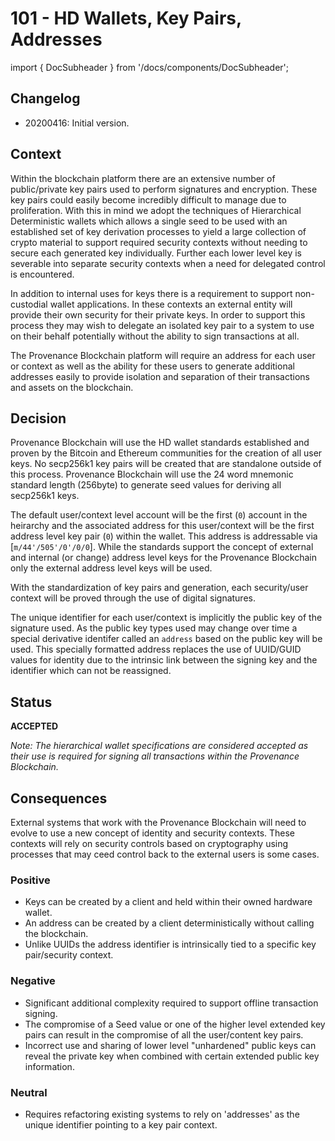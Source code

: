 # 101 - HD Wallets, Key Pairs, Addresses

import { DocSubheader } from '/docs/components/DocSubheader';

<DocSubheader text="An overview of the specific encryption curves and structures used in the blockchain platform. Covers how addresses are derived from public keys and the structure of recording addresses on chain."
/>

## Changelog

- 20200416: Initial version.

## Context

Within the blockchain platform there are an extensive number of public/private key pairs used to perform signatures and encryption. These key pairs could easily become incredibly difficult to manage due to proliferation. With this in mind we adopt the techniques of Hierarchical Deterministic wallets which allows a single seed to be used with an established set of key derivation processes to yield a large collection of crypto material to support required security contexts without needing to secure each generated key individually. Further each lower level key is severable into separate security contexts when a need for delegated control is encountered.

In addition to internal uses for keys there is a requirement to support non-custodial wallet applications. In these contexts an external entity will provide their own security for their private keys. In order to support this process they may wish to delegate an isolated key pair to a system to use on their behalf potentially without the ability to sign transactions at all.

The Provenance Blockchain platform will require an address for each user or context as well as the ability for these users to generate additional addresses easily to provide isolation and separation of their transactions and assets on the blockchain.

## Decision

Provenance Blockchain will use the HD wallet standards established and proven by the Bitcoin and Ethereum communities for the creation of all user keys. No secp256k1 key pairs will be created that are standalone outside of this process. Provenance Blockchain will use the 24 word mnemonic standard length (256byte) to generate seed values for deriving all secp256k1 keys.

The default user/context level account will be the first (`0`) account in the heirarchy and the associated address for this user/context will be the first address level key pair (`0`) within the wallet. This address is addressable via \[`m/44'/505'/0'/0/0`]. While the standards support the concept of external and internal (or change) address level keys for the Provenance Blockchain only the external address level keys will be used.

With the standardization of key pairs and generation, each security/user context will be proved through the use of digital signatures.

The unique identifier for each user/context is implicitly the public key of the signature used. As the public key types used may change over time a special derivative identifer called an `address` based on the public key will be used. This specially formatted address replaces the use of UUID/GUID values for identity due to the intrinsic link between the signing key and the identifier which can not be reassigned.

## Status

**ACCEPTED**

_Note: The hierarchical wallet specifications are considered accepted as their use is required for signing all transactions within the Provenance Blockchain._

## Consequences

External systems that work with the Provenance Blockchain will need to evolve to use a new concept of identity and security contexts. These contexts will rely on security controls based on cryptography using processes that may ceed control back to the external users is some cases.

### Positive

- Keys can be created by a client and held within their owned hardware wallet.
- An address can be created by a client deterministically without calling the blockchain.
- Unlike UUIDs the address identifier is intrinsically tied to a specific key pair/security context.

### Negative

- Significant additional complexity required to support offline transaction signing.
- The compromise of a Seed value or one of the higher level extended key pairs can result in the compromise of all the user/content key pairs.
- Incorrect use and sharing of lower level "unhardened" public keys can reveal the private key when combined with certain extended public key information.

### Neutral

- Requires refactoring existing systems to rely on 'addresses' as the unique identifier pointing to a key pair context.

